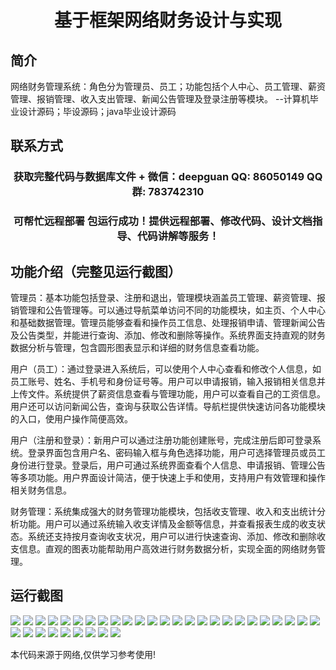 <p><h1 align="center">基于框架网络财务设计与实现</h1></p>

## 简介
网络财务管理系统：角色分为管理员、员工；功能包括个人中心、员工管理、薪资管理、报销管理、收入支出管理、新闻公告管理及登录注册等模块。    --计算机毕业设计源码；毕设源码；java毕业设计源码


## 联系方式
<p><h3 align="center">获取完整代码与数据库文件 + 微信：deepguan QQ: 86050149 QQ群: 783742310</h3></p>
<p><h3 align="center">可帮忙远程部署 包运行成功！提供远程部署、修改代码、设计文档指导、代码讲解等服务！</h3></p>

## 功能介绍（完整见运行截图）
管理员：基本功能包括登录、注册和退出，管理模块涵盖员工管理、薪资管理、报销管理和公告管理等。可以通过导航菜单访问不同的功能模块，如主页、个人中心和基础数据管理。管理员能够查看和操作员工信息、处理报销申请、管理新闻公告及公告类型，并能进行查询、添加、修改和删除等操作。系统界面支持直观的财务数据分析与管理，包含圆形图表显示和详细的财务信息查看功能。

用户（员工）：通过登录进入系统后，可以使用个人中心查看和修改个人信息，如员工账号、姓名、手机号和身份证号等。用户可以申请报销，输入报销相关信息并上传文件。系统提供了薪资信息查看与管理功能，用户可以查看自己的工资信息。用户还可以访问新闻公告，查询与获取公告详情。导航栏提供快速访问各功能模块的入口，使用户操作简便高效。

用户（注册和登录）：新用户可以通过注册功能创建账号，完成注册后即可登录系统。登录界面包含用户名、密码输入框与角色选择功能，用户可选择管理员或员工身份进行登录。登录后，用户可通过系统界面查看个人信息、申请报销、管理公告等多项功能。用户界面设计简洁，便于快速上手和使用，支持用户有效管理和操作相关财务信息。

财务管理：系统集成强大的财务管理功能模块，包括收支管理、收入和支出统计分析功能。用户可以通过系统输入收支详情及金额等信息，并查看报表生成的收支状态。系统还支持按月查询收支状况，用户可以进行快速查询、添加、修改和删除收支信息。直观的图表功能帮助用户高效进行财务数据分析，实现全面的网络财务管理。


## 运行截图
![](https://bs-1329754181.cos.ap-shanghai.myqcloud.com/ssm/NetworkFinance/img/001.jpg)
![](https://bs-1329754181.cos.ap-shanghai.myqcloud.com/ssm/NetworkFinance/img/002.jpg)
![](https://bs-1329754181.cos.ap-shanghai.myqcloud.com/ssm/NetworkFinance/img/003.jpg)
![](https://bs-1329754181.cos.ap-shanghai.myqcloud.com/ssm/NetworkFinance/img/004.jpg)
![](https://bs-1329754181.cos.ap-shanghai.myqcloud.com/ssm/NetworkFinance/img/005.jpg)
![](https://bs-1329754181.cos.ap-shanghai.myqcloud.com/ssm/NetworkFinance/img/006.jpg)
![](https://bs-1329754181.cos.ap-shanghai.myqcloud.com/ssm/NetworkFinance/img/007.jpg)
![](https://bs-1329754181.cos.ap-shanghai.myqcloud.com/ssm/NetworkFinance/img/008.jpg)
![](https://bs-1329754181.cos.ap-shanghai.myqcloud.com/ssm/NetworkFinance/img/009.jpg)
![](https://bs-1329754181.cos.ap-shanghai.myqcloud.com/ssm/NetworkFinance/img/010.jpg)
![](https://bs-1329754181.cos.ap-shanghai.myqcloud.com/ssm/NetworkFinance/img/011.jpg)
![](https://bs-1329754181.cos.ap-shanghai.myqcloud.com/ssm/NetworkFinance/img/012.jpg)
![](https://bs-1329754181.cos.ap-shanghai.myqcloud.com/ssm/NetworkFinance/img/013.jpg)
![](https://bs-1329754181.cos.ap-shanghai.myqcloud.com/ssm/NetworkFinance/img/014.jpg)
![](https://bs-1329754181.cos.ap-shanghai.myqcloud.com/ssm/NetworkFinance/img/015.jpg)
![](https://bs-1329754181.cos.ap-shanghai.myqcloud.com/ssm/NetworkFinance/img/016.jpg)
![](https://bs-1329754181.cos.ap-shanghai.myqcloud.com/ssm/NetworkFinance/img/017.jpg)
![](https://bs-1329754181.cos.ap-shanghai.myqcloud.com/ssm/NetworkFinance/img/018.jpg)
![](https://bs-1329754181.cos.ap-shanghai.myqcloud.com/ssm/NetworkFinance/img/019.jpg)
![](https://bs-1329754181.cos.ap-shanghai.myqcloud.com/ssm/NetworkFinance/img/020.jpg)
![](https://bs-1329754181.cos.ap-shanghai.myqcloud.com/ssm/NetworkFinance/img/021.jpg)
![](https://bs-1329754181.cos.ap-shanghai.myqcloud.com/ssm/NetworkFinance/img/022.jpg)
![](https://bs-1329754181.cos.ap-shanghai.myqcloud.com/ssm/NetworkFinance/img/023.jpg)
![](https://bs-1329754181.cos.ap-shanghai.myqcloud.com/ssm/NetworkFinance/img/024.jpg)
![](https://bs-1329754181.cos.ap-shanghai.myqcloud.com/ssm/NetworkFinance/img/025.jpg)
![](https://bs-1329754181.cos.ap-shanghai.myqcloud.com/ssm/NetworkFinance/img/026.jpg)
![](https://bs-1329754181.cos.ap-shanghai.myqcloud.com/ssm/NetworkFinance/img/027.jpg)
![](https://bs-1329754181.cos.ap-shanghai.myqcloud.com/ssm/NetworkFinance/img/028.jpg)
![](https://bs-1329754181.cos.ap-shanghai.myqcloud.com/ssm/NetworkFinance/img/029.jpg)
![](https://bs-1329754181.cos.ap-shanghai.myqcloud.com/ssm/NetworkFinance/img/030.jpg)
![](https://bs-1329754181.cos.ap-shanghai.myqcloud.com/ssm/NetworkFinance/img/031.jpg)
![](https://bs-1329754181.cos.ap-shanghai.myqcloud.com/ssm/NetworkFinance/img/032.jpg)
![](https://bs-1329754181.cos.ap-shanghai.myqcloud.com/ssm/NetworkFinance/img/033.jpg)
![](https://bs-1329754181.cos.ap-shanghai.myqcloud.com/ssm/NetworkFinance/img/034.jpg)

<p>本代码来源于网络,仅供学习参考使用!</p>
